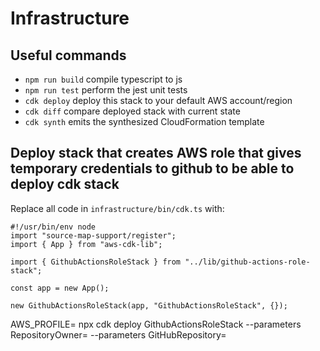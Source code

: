 # Infrastructure

## Useful commands

- `npm run build` compile typescript to js
- `npm run test` perform the jest unit tests
- `cdk deploy` deploy this stack to your default AWS account/region
- `cdk diff` compare deployed stack with current state
- `cdk synth` emits the synthesized CloudFormation template

## Deploy stack that creates AWS role that gives temporary credentials to github to be able to deploy cdk stack

Replace all code in `infrastructure/bin/cdk.ts` with:

```
#!/usr/bin/env node
import "source-map-support/register";
import { App } from "aws-cdk-lib";

import { GithubActionsRoleStack } from "../lib/github-actions-role-stack";

const app = new App();

new GithubActionsRoleStack(app, "GithubActionsRoleStack", {});
```

AWS_PROFILE=<your-profile> npx cdk deploy GithubActionsRoleStack --parameters RepositoryOwner=<your-org-or-your-profile-name> --parameters GitHubRepository=<your-repo-name>
